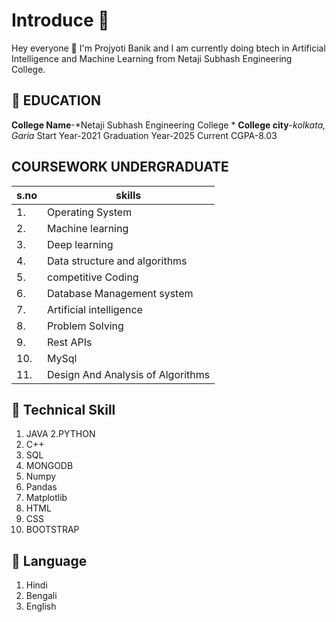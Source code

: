 # Introduce 🚀 
Hey everyone 👋 I'm Projyoti Banik and I am currently doing btech in Artificial Intelligence and Machine Learning from Netaji Subhash Engineering College.

## 🔷 EDUCATION 
**College Name**-*Netaji Subhash Engineering College *
**College city**-*kolkata, Garia*
Start Year-2021
Graduation Year-2025
Current CGPA-8.03

## COURSEWORK UNDERGRADUATE 
|s.no|skills|
|---|---|
|1.|Operating System
|2.|Machine learning
|3.|Deep learning 
|4.|Data structure and algorithms|
|5.|competitive Coding|
|6.|Database Management system
|7.|Artificial  intelligence 
|8.|Problem Solving 
|9.|Rest APIs 
|10.| MySql
|11.| Design And Analysis of Algorithms 

## 🔷 Technical Skill              
 1. JAVA
 2.PYTHON
 3. C++
 4. SQL
 5. MONGODB
 6. Numpy
 7. Pandas
 8. Matplotlib
 9. HTML
 10. CSS
 11. BOOTSTRAP 

## 🔷 Language
1. Hindi
2. Bengali
3. English
